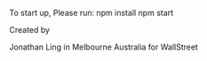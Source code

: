 To start up, Please run:
npm install
npm start


Created by

Jonathan Ling
in Melbourne Australia for WallStreet
